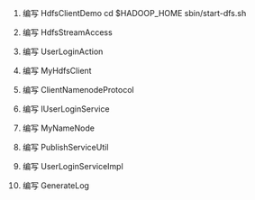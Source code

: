 1. 编写 HdfsClientDemo
cd $HADOOP_HOME
sbin/start-dfs.sh

2. 编写 HdfsStreamAccess

1. 编写 UserLoginAction

2. 编写 MyHdfsClient

3. 编写 ClientNamenodeProtocol

4. 编写 IUserLoginService

5. 编写 MyNameNode

6. 编写 PublishServiceUtil

7. 编写 UserLoginServiceImpl


8. 编写 GenerateLog
